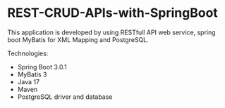# REST-CRUD-APIs-with-SpringBoot

This application is developed by using RESTfull API web service, spring boot MyBatis for XML Mapping and PostgreSQL.

Technologies: 
- Spring Boot 3.0.1
- MyBatis 3
- Java 17
- Maven 
- PostgreSQL driver and database
